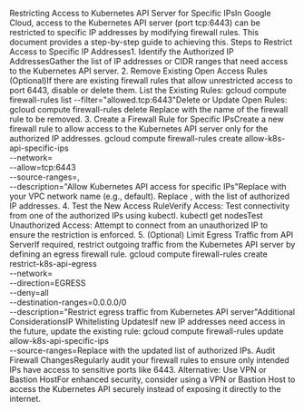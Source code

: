 Restricting Access to Kubernetes API Server for Specific IPsIn Google Cloud, access to the Kubernetes API server (port tcp:6443) can be restricted to specific IP addresses by modifying firewall rules. This document provides a step-by-step guide to achieving this.
Steps to Restrict Access to Specific IP Addresses1. Identify the Authorized IP AddressesGather the list of IP addresses or CIDR ranges that need access to the Kubernetes API server.
2. Remove Existing Open Access Rules (Optional)If there are existing firewall rules that allow unrestricted access to port 6443, disable or delete them.
List the Existing Rules:
gcloud compute firewall-rules list --filter="allowed.tcp:6443"Delete or Update Open Rules:
gcloud compute firewall-rules delete <rule-name>Replace <rule-name> with the name of the firewall rule to be removed.
3. Create a Firewall Rule for Specific IPsCreate a new firewall rule to allow access to the Kubernetes API server only for the authorized IP addresses.
gcloud compute firewall-rules create allow-k8s-api-specific-ips \
    --network=<network-name> \
    --allow=tcp:6443 \
    --source-ranges=<authorized-ip-1>,<authorized-ip-2> \
    --description="Allow Kubernetes API access for specific IPs"Replace <network-name> with your VPC network name (e.g., default).
Replace <authorized-ip-1>,<authorized-ip-2> with the list of authorized IP addresses.
4. Test the New Access RuleVerify Access:
Test connectivity from one of the authorized IPs using kubectl.
kubectl get nodesTest Unauthorized Access:
Attempt to connect from an unauthorized IP to ensure the restriction is enforced.
5. (Optional) Limit Egress Traffic from API ServerIf required, restrict outgoing traffic from the Kubernetes API server by defining an egress firewall rule.
gcloud compute firewall-rules create restrict-k8s-api-egress \
    --network=<network-name> \
    --direction=EGRESS \
    --deny=all \
    --destination-ranges=0.0.0.0/0 \
    --description="Restrict egress traffic from Kubernetes API server"Additional ConsiderationsIP Whitelisting UpdatesIf new IP addresses need access in the future, update the existing rule:
gcloud compute firewall-rules update allow-k8s-api-specific-ips \
    --source-ranges=<updated-ip-list>Replace <updated-ip-list> with the updated list of authorized IPs.
Audit Firewall ChangesRegularly audit your firewall rules to ensure only intended IPs have access to sensitive ports like 6443.
Alternative: Use VPN or Bastion HostFor enhanced security, consider using a VPN or Bastion Host to access the Kubernetes API securely instead of exposing it directly to the internet.
